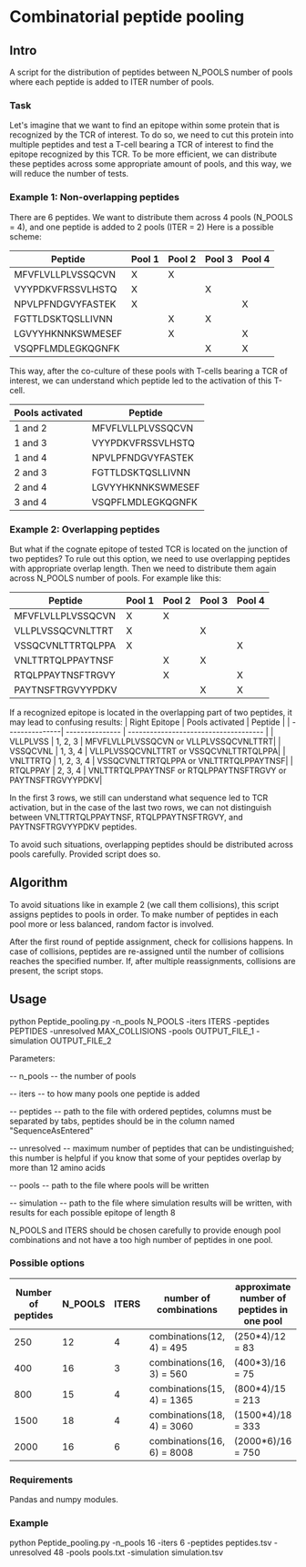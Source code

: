 # Combinatorial peptide pooling

## Intro
A script for the distribution of peptides between N_POOLS number of pools where each peptide is added to ITER number of pools.

### Task
Let's imagine that we want to find an epitope within some protein that is recognized by the TCR of interest. To do so, we need to cut this protein into multiple peptides and test a T-cell bearing a TCR of interest to find the epitope recognized by this TCR. To be more efficient, we can distribute these peptides across some appropriate amount of pools, and this way, we will reduce the number of tests.

### Example 1: Non-overlapping peptides
There are 6 peptides. We want to distribute them across 4 pools (N_POOLS = 4), and one peptide is added to 2 pools (ITER = 2)
Here is a possible scheme:

| Peptide           | Pool 1 | Pool 2 | Pool 3 | Pool 4 |
| ----------------- | ------ | ------ | ------ | ------ |
| MFVFLVLLPLVSSQCVN | X      | X      |        |        |
| VYYPDKVFRSSVLHSTQ | X      |        | X      |        |
| NPVLPFNDGVYFASTEK | X      |        |        | X      |
| FGTTLDSKTQSLLIVNN |        | X      | X      |        |
| LGVYYHKNNKSWMESEF |        | X      |        | X      |
| VSQPFLMDLEGKQGNFK |        |        | X      | X      |

This way, after the co-culture of these pools with T-cells bearing a TCR  of interest, we can understand which peptide led to the activation of this T-cell.

| Pools activated    | Peptide           | 
| ------------------ | ----------------- |
| 1 and 2            | MFVFLVLLPLVSSQCVN |
| 1 and 3            | VYYPDKVFRSSVLHSTQ |
| 1 and 4            | NPVLPFNDGVYFASTEK |
| 2 and 3            | FGTTLDSKTQSLLIVNN |
| 2 and 4            | LGVYYHKNNKSWMESEF |
| 3 and 4            | VSQPFLMDLEGKQGNFK |

### Example 2: Overlapping peptides
But what if the cognate epitope of tested TCR is located on the junction of two peptides? To rule out this option, we need to use overlapping peptides with appropriate overlap length. Then we need to distribute them again across N_POOLS number of pools.
For example like this:

| Peptide           | Pool 1 | Pool 2 | Pool 3 | Pool 4 |
| ----------------- | ------ | ------ | ------ | ------ |
| MFVFLVLLPLVSSQCVN | X      | X      |        |        |
| VLLPLVSSQCVNLTTRT | X      |        | X      |        |
| VSSQCVNLTTRTQLPPA | X      |        |        | X      |
| VNLTTRTQLPPAYTNSF |        | X      | X      |        |
| RTQLPPAYTNSFTRGVY |        | X      |        | X      |
| PAYTNSFTRGVYYPDKV |        |        | X      | X      |

If a recognized epitope is located in the overlapping part of two peptides, it may lead to confusing results:
| Right Epitope  | Pools activated | Peptide                               |
| ---------------| --------------- | ------------------------------------- |
| VLLPLVSS       | 1, 2, 3         | MFVFLVLLPLVSSQCVN or VLLPLVSSQCVNLTTRT|
| VSSQCVNL       | 1, 3, 4         | VLLPLVSSQCVNLTTRT or VSSQCVNLTTRTQLPPA|
| VNLTTRTQ       | 1, 2, 3, 4      | VSSQCVNLTTRTQLPPA or VNLTTRTQLPPAYTNSF|
| RTQLPPAY       | 2, 3, 4         | VNLTTRTQLPPAYTNSF or RTQLPPAYTNSFTRGVY or PAYTNSFTRGVYYPDKV|

In the first 3 rows, we still can understand what sequence led to TCR activation, but in the case of the last two rows, we can not distinguish between VNLTTRTQLPPAYTNSF, RTQLPPAYTNSFTRGVY, and PAYTNSFTRGVYYPDKV peptides.

To avoid such situations, overlapping peptides should be distributed across pools carefully.
Provided script does so.

## Algorithm
To avoid situations like in example 2 (we call them collisions), this script assigns peptides to pools in order. To make number of peptides in each pool more or less balanced, random factor is involved.

After the first round of peptide assignment, check for collisions happens. In case of collisions, peptides are re-assigned until the number of collisions reaches the specified number. If, after multiple reassignments, collisions are present, the script stops.

## Usage

python Peptide_pooling.py -n_pools N_POOLS -iters ITERS -peptides PEPTIDES -unresolved MAX_COLLISIONS -pools OUTPUT_FILE_1 -simulation OUTPUT_FILE_2

Parameters:

--  n_pools -- the number of pools

-- iters -- to how many pools one peptide is added

-- peptides -- path to the file with ordered peptides, columns must be separated by tabs, peptides should be in the column named "SequenceAsEntered"

-- unresolved -- maximum number of peptides that can be undistinguished; this number is helpful if you know that some of your peptides overlap by more than 12 amino acids

-- pools -- path to the file where pools will be written

-- simulation -- path to the file where simulation results will be written, with results for each possible epitope of length 8

N_POOLS and ITERS should be chosen carefully to provide enough pool combinations and not have a too high number of peptides in one pool.

### Possible options

| Number of peptides | N_POOLS | ITERS | number of combinations     | approximate number of peptides in one pool |
| ------------------ | ------- | ----- | -------------------------- | ------------------------------------------ |
| 250                | 12      | 4     | combinations(12, 4) = 495  | (250*4)/12 = 83                            |
| 400                | 16      | 3     | combinations(16, 3) = 560  | (400*3)/16 = 75                            |
| 800                | 15      | 4     | combinations(15, 4) = 1365 | (800*4)/15 = 213                           |
| 1500               | 18      | 4     | combinations(18, 4) = 3060 | (1500*4)/18 = 333                          |
| 2000               | 16      | 6     | combinations(16, 6) = 8008 | (2000*6)/16 = 750                          |

### Requirements
Pandas and numpy modules.

### Example
python Peptide_pooling.py -n_pools 16 -iters 6 -peptides peptides.tsv -unresolved 48 -pools pools.txt -simulation simulation.tsv


